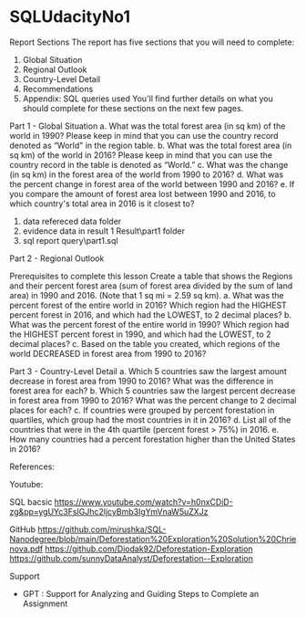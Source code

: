 # SQLUdacityNo1

Report Sections
The report has five sections that you will need to complete:

1. Global Situation
2. Regional Outlook
3. Country-Level Detail
4. Recommendations
5. Appendix: SQL queries used
You'll find further details on what you should complete for these sections on the next few pages.


Part 1 - Global Situation
a. What was the total forest area (in sq km) of the world in 1990? Please keep in mind that you can use the country record denoted as “World" in the region table.
b. What was the total forest area (in sq km) of the world in 2016? Please keep in mind that you can use the country record in the table is denoted as “World.”
c. What was the change (in sq km) in the forest area of the world from 1990 to 2016?
d. What was the percent change in forest area of the world between 1990 and 2016?
e. If you compare the amount of forest area lost between 1990 and 2016, to which country's total area in 2016 is it closest to?

1. data refereced
data folder
2. evidence data in result 1
Result\part1 folder
3. sql report
query\part1.sql

Part 2 - Regional Outlook

Prerequisites to complete this lesson
    Create a table that shows the Regions and their percent forest area (sum of forest area divided by the sum of land area) in 1990 and 2016. (Note that 1 sq mi = 2.59 sq km).
a. What was the percent forest of the entire world in 2016? Which region had the HIGHEST percent forest in 2016, and which had the LOWEST, to 2 decimal places?
b. What was the percent forest of the entire world in 1990? Which region had the HIGHEST percent forest in 1990, and which had the LOWEST, to 2 decimal places?
c. Based on the table you created, which regions of the world DECREASED in forest area from 1990 to 2016?

Part 3 - Country-Level Detail
a. Which 5 countries saw the largest amount decrease in forest area from 1990 to 2016? What was the difference in forest area for each?
b. Which 5 countries saw the largest percent decrease in forest area from 1990 to 2016? What was the percent change to 2 decimal places for each?
c. If countries were grouped by percent forestation in quartiles, which group had the most countries in it in 2016?
d. List all of the countries that were in the 4th quartile (percent forest > 75%) in 2016.
e. How many countries had a percent forestation higher than the United States in 2016?
 

References:

Youtube:

SQL bacsic https://www.youtube.com/watch?v=h0nxCDiD-zg&pp=ygUYc3FsIGJhc2ljcyBmb3IgYmVnaW5uZXJz

GitHub
https://github.com/mirushka/SQL-Nanodegree/blob/main/Deforestation%20Exploration%20Solution%20Chrienova.pdf
https://github.com/Diodak92/Deforestation-Exploration
https://github.com/sunnyDataAnalyst/Deforestation--Exploration

Support
 - GPT : Support for Analyzing and Guiding Steps to Complete an Assignment
